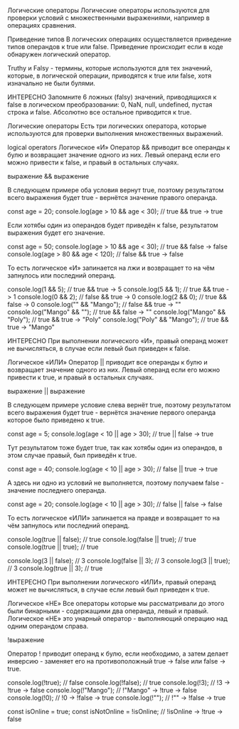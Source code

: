 Логические операторы
Логические операторы используются для проверки условий с множественными выражениями, например в операциях сравнения.

Приведение типов
В логических операциях осуществляется приведение типов операндов к true или false. Приведение происходит если в коде обнаружен логический оператор.

Truthy и Falsy - термины, которые используются для тех значений, которые, в логической операции, приводятся к true или false, хотя изначально не были булями.

ИНТЕРЕСНО
Запомните 6 ложных (falsy) значений, приводящихся к false в логическом преобразовании: 0, NaN, null, undefined, пустая строка и false. Абсолютно все остальное приводится к true.

Логические операторы
Есть три логических оператора, которые используются для проверки выполнения множественных выражений.

logical operators
Логическое «И»
Оператор && приводит все операнды к булю и возвращает значение одного из них. Левый операнд если его можно привести к false, и правый в остальных случаях.

выражение && выражение

В следующем примере оба условия вернут true, поэтому результатом всего выражения будет true - вернётся значение правого операнда.

const age = 20;
console.log(age > 10 && age < 30); // true && true -> true

Если хотябы один из операндов будет приведён к false, результатом выражения будет его значение.

const age = 50;
console.log(age > 10 && age < 30); // true && false -> false
console.log(age > 80 && age < 120); // false && true -> false

То есть логическое «И» запинается на лжи и возвращает то на чём запнулось или последний операнд.

console.log(1 && 5); // true && true -> 5
console.log(5 && 1); // true && true -> 1
console.log(0 && 2); // false && true -> 0
console.log(2 && 0); // true && false -> 0
console.log("" && "Mango"); // false && true -> ""
console.log("Mango" && ""); // true && false -> ""
console.log("Mango" && "Poly"); // true && true -> "Poly"
console.log("Poly" && "Mango"); // true && true -> "Mango"

ИНТЕРЕСНО
При выполнении логического «И», правый операнд может не вычисляться, в случае если левый был приведен к false.

Логическое «ИЛИ»
Оператор || приводит все операнды к булю и возвращает значение одного из них. Левый операнд если его можно привести к true, и правый в остальных случаях.

выражение || выражение

В следующем примере условие слева вернёт true, поэтому результатом всего выражения будет true - вернётся значение первого операнда которое было приведено к true.

const age = 5;
console.log(age < 10 || age > 30); // true || false -> true

Тут результатом тоже будет true, так как хотябы один из операндов, в этом случае правый, был приведён к true.

const age = 40;
console.log(age < 10 || age > 30); // false || true -> true

А здесь ни одно из условий не выполняется, поэтому получаем false - значение последнего операнда.

const age = 20;
console.log(age < 10 || age > 30); // false || false -> false

То есть логическое «ИЛИ» запинается на правде и возвращает то на чём запнулось или последний операнд.

console.log(true || false); // true
console.log(false || true); // true
console.log(true || true); // true

console.log(3 || false); // 3
console.log(false || 3); // 3
console.log(3 || true); // 3
console.log(true || 3); // true

ИНТЕРЕСНО
При выполнении логического «ИЛИ», правый операнд может не вычисляться, в случае если левый был приведен к true.

Логическое «НЕ»
Все операторы которые мы рассматривали до этого были бинарными - содержащими два операнда, левый и правый. Логическое «НЕ» это унарный оператор - выполняющий операцию над одним операндом справа.

!выражение

Оператор ! приводит операнд к булю, если необходимо, а затем делает инверсию - заменяет его на противоположный true -> false или false -> true.

console.log(!true); // false
console.log(!false); // true
console.log(!3); // !3 -> !true -> false
console.log(!"Mango"); // !"Mango" -> !true -> false
console.log(!0); // !0 -> !false -> true
console.log(!""); // !"" -> !false -> true

const isOnline = true;
const isNotOnline = !isOnline; // !isOnline -> !true -> false